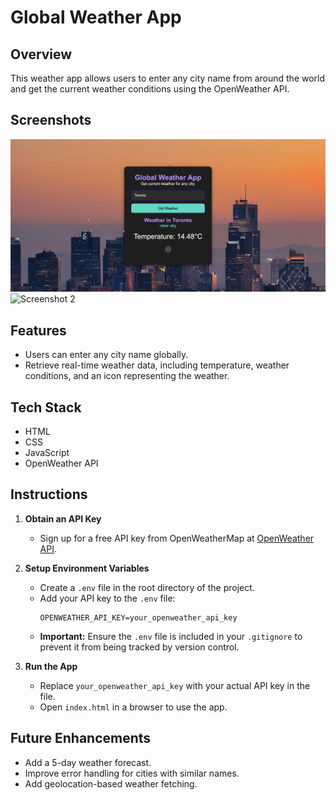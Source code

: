 # Global Weather App

## Overview
This weather app allows users to enter any city name from around the world and get the current weather conditions using the OpenWeather API.

## Screenshots

![Screenshot 1](assets/Screenshot%202024-09-10%20at%201.03.35%20AM.png)
![Screenshot 2](assets/Screenshot%202024-09-10%20at%2012.59.27%20AM.png)


## Features
- Users can enter any city name globally.
- Retrieve real-time weather data, including temperature, weather conditions, and an icon representing the weather.

## Tech Stack
- HTML
- CSS
- JavaScript
- OpenWeather API

## Instructions

1. **Obtain an API Key**
   - Sign up for a free API key from OpenWeatherMap at [OpenWeather API](https://openweathermap.org/api).

2. **Setup Environment Variables**
   - Create a `.env` file in the root directory of the project.
   - Add your API key to the `.env` file:
     ```
     OPENWEATHER_API_KEY=your_openweather_api_key
     ```
   - **Important:** Ensure the `.env` file is included in your `.gitignore` to prevent it from being tracked by version control.

3. **Run the App**
   - Replace `your_openweather_api_key` with your actual API key in the file.
   - Open `index.html` in a browser to use the app.

## Future Enhancements
- Add a 5-day weather forecast.
- Improve error handling for cities with similar names.
- Add geolocation-based weather fetching.
